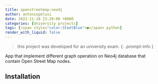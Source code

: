```yaml
---
title: openstreetmap-neo4j
author: antoniopelusi
date: 2022-11-18 23:29:00 +0800
categories: [University projects]
tags: [<span style="color:SteelBlue">●</span> python]
render_with_liquid: false
---
```


> this project was developed for an university exam.
{: .prompt-info }

 App that implement different graph operation on Neo4j database that contain Open Street Map nodes. 
 
## Installation
<!-- - [Neo4j Desktop](https://neo4j.com/download/)
- [Python](https://www.python.org/downloads/)
- Py2neo: ```pip install py2neo```
- Neo4j APOC library (install from Neo4j Desktop)
- OpenStreetMap dataset available as sample project in Neo4j Desktop

## Run
Work on all Operative Systems

- Start Neo4j Desktop
- Move to the /openstreetmap-neo4j directory
- Run: ```python3 openstreetmap-neo4j.py```


## Commands
```0 Exit```

```1 Add a new Point Of Interest```

```2 Remove an existing Point Of Interest```

```3 Add a new Route```

```4 Remove an existing Route```

```5 Search for Points Of Interest near a place```

```6 Search and locate a Point Of Interest by name```

```7 Filter POIs by type```

```8 Find the shortest path between two points of interest```

```9 List all available Routes from a Point Of Interest``` -->
